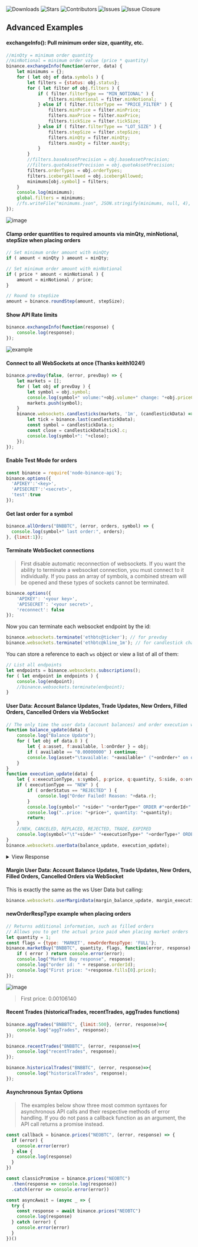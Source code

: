 ![Downloads](https://img.shields.io/npm/dt/node-binance-api.svg?style=for-the-badge&maxAge=86400) ![Stars](https://img.shields.io/github/stars/jaggedsoft/node-binance-api.svg?style=for-the-badge&label=Stars) ![Contributors](https://img.shields.io/github/contributors/jaggedsoft/node-binance-api.svg?style=for-the-badge&maxAge=86400) ![Issues](https://img.shields.io/github/issues/jaggedsoft/node-binance-api.svg?style=for-the-badge&maxAge=86400) ![Issue Closure](https://img.shields.io/issuestats/i/github/jaggedsoft/node-binance-api.svg?style=for-the-badge&maxAge=86400)
## Advanced Examples

#### exchangeInfo(): Pull minimum order size, quantity, etc.
```js
//minQty = minimum order quantity
//minNotional = minimum order value (price * quantity)
binance.exchangeInfo(function(error, data) {
	let minimums = {};
	for ( let obj of data.symbols ) {
		let filters = {status: obj.status};
		for ( let filter of obj.filters ) {
			if ( filter.filterType == "MIN_NOTIONAL" ) {
				filters.minNotional = filter.minNotional;
			} else if ( filter.filterType == "PRICE_FILTER" ) {
				filters.minPrice = filter.minPrice;
				filters.maxPrice = filter.maxPrice;
				filters.tickSize = filter.tickSize;
			} else if ( filter.filterType == "LOT_SIZE" ) {
				filters.stepSize = filter.stepSize;
				filters.minQty = filter.minQty;
				filters.maxQty = filter.maxQty;
			}
		}
		//filters.baseAssetPrecision = obj.baseAssetPrecision;
		//filters.quoteAssetPrecision = obj.quoteAssetPrecision;
		filters.orderTypes = obj.orderTypes;
		filters.icebergAllowed = obj.icebergAllowed;
		minimums[obj.symbol] = filters;
	}
	console.log(minimums);
	global.filters = minimums;
	//fs.writeFile("minimums.json", JSON.stringify(minimums, null, 4), function(err){});
});
```
![image](https://user-images.githubusercontent.com/4283360/36249988-528054dc-11f1-11e8-90b8-c6002f2639f0.png)


#### Clamp order quantities to required amounts via minQty, minNotional, stepSize when placing orders
```js
// Set minimum order amount with minQty
if ( amount < minQty ) amount = minQty;

// Set minimum order amount with minNotional
if ( price * amount < minNotional ) {
	amount = minNotional / price;
}

// Round to stepSize
amount = binance.roundStep(amount, stepSize);
```

#### Show API Rate limits
```js
binance.exchangeInfo(function(response) {
	console.log(response);
});
```
![example](http://image.ibb.co/gA2gXR/Untitled.png)

#### Connect to all WebSockets at once (Thanks keith1024!)
```js
binance.prevDay(false, (error, prevDay) => {
	let markets = [];
	for ( let obj of prevDay ) {
		let symbol = obj.symbol;
		console.log(symbol+" volume:"+obj.volume+" change: "+obj.priceChangePercent+"%");
		markets.push(symbol);
	}
	binance.websockets.candlesticks(markets, '1m', (candlestickData) => {
		let tick = binance.last(candlestickData);
		const symbol = candlestickData.s;
		const close = candlestickData[tick].c;
		console.log(symbol+": "+close);
	});
});
```


#### Enable Test Mode for orders
```js
const binance = require('node-binance-api');
binance.options({
  'APIKEY':'<key>',
  'APISECRET':'<secret>',
  'test':true
});
```

#### Get last order for a symbol
```js
binance.allOrders("BNBBTC", (error, orders, symbol) => {
  console.log(symbol+" last order:", orders);
}, {limit:1});
```


#### Terminate WebSocket connections
> First disable automatic reconnection of websockets. If you want the ability to terminate a websocket connection, you must connect to it individually. If you pass an array of symbols, a combined stream will be opened and these types of sockets cannot be terminated.

```js
binance.options({
	'APIKEY': '<your key>',
	'APISECRET': '<your secret>',
	'reconnect': false
});
```

Now you can terminate each websocket endpoint by the id:
```js
binance.websockets.terminate('ethbtc@ticker'); // for prevday
binance.websockets.terminate('ethbtc@kline_1m'); // for candlestick charts
```

You can store a reference to each `ws` object or view a list of all of them:
```js
// List all endpoints
let endpoints = binance.websockets.subscriptions();
for ( let endpoint in endpoints ) {
	console.log(endpoint);
	//binance.websockets.terminate(endpoint);
}
```


#### User Data: Account Balance Updates, Trade Updates, New Orders, Filled Orders, Cancelled Orders via WebSocket
```javascript
// The only time the user data (account balances) and order execution websockets will fire, is if you create or cancel an order, or an order gets filled or partially filled
function balance_update(data) {
	console.log("Balance Update");
	for ( let obj of data.B ) {
		let { a:asset, f:available, l:onOrder } = obj;
		if ( available == "0.00000000" ) continue;
		console.log(asset+"\tavailable: "+available+" ("+onOrder+" on order)");
	}
}
function execution_update(data) {
	let { x:executionType, s:symbol, p:price, q:quantity, S:side, o:orderType, i:orderId, X:orderStatus } = data;
	if ( executionType == "NEW" ) {
		if ( orderStatus == "REJECTED" ) {
			console.log("Order Failed! Reason: "+data.r);
		}
		console.log(symbol+" "+side+" "+orderType+" ORDER #"+orderId+" ("+orderStatus+")");
		console.log("..price: "+price+", quantity: "+quantity);
		return;
	}
	//NEW, CANCELED, REPLACED, REJECTED, TRADE, EXPIRED
	console.log(symbol+"\t"+side+" "+executionType+" "+orderType+" ORDER #"+orderId);
}
binance.websockets.userData(balance_update, execution_update);
```
<details>
 <summary>View Response</summary>

```
BNBBTC  NEW BUY LIMIT ORDER #6407865 (NEW)
..price: 0.00035595, quantity: 5.00000000
Balance Update
BTC     available: 0.77206464 (0.00177975 on order)
ETH     available: 1.14109900 (0.00000000 on order)
BNB     available: 41.33761879 (0.00000000 on order)
SNM     available: 0.76352833 (0.00000000 on order)
```
</details>




#### Margin User Data: Account Balance Updates, Trade Updates, New Orders, Filled Orders, Cancelled Orders via WebSocket
This is exactly the same as the ws User Data but calling:
```javascript
binance.websockets.userMarginData(margin_balance_update, margin_execution_update);
```

#### newOrderRespType example when placing orders
```js
// Returns additional information, such as filled orders
// Allows you to get the actual price paid when placing market orders
let quantity = 1;
const flags = {type: 'MARKET', newOrderRespType: 'FULL'};
binance.marketBuy("BNBBTC", quantity, flags, function(error, response) {
	if ( error ) return console.error(error);
	console.log("Market Buy response", response);
	console.log("order id: " + response.orderId);
	console.log("First price: "+response.fills[0].price);
});
```
![image](https://user-images.githubusercontent.com/4283360/36094574-acb15ae6-0fa3-11e8-9209-e6f528e09e84.png)
> First price: 0.00106140

#### Recent Trades (historicalTrades, recentTrades, aggTrades functions)

```js
binance.aggTrades("BNBBTC", {limit:500}, (error, response)=>{
	console.log("aggTrades", response);
});
```

```js
binance.recentTrades("BNBBTC", (error, response)=>{
	console.log("recentTrades", response);
});
```

```js
binance.historicalTrades("BNBBTC", (error, response)=>{
	console.log("historicalTrades", response);
});
```

#### Asynchronous Syntax Options
> The examples below show three most common syntaxes for asynchronous API calls and their respective methods of error handling. If you do not pass a callback function as an argument, the API call returns a promise instead.

```js
const callback = binance.prices("NEOBTC", (error, response) => {
  if (error) {
    console.error(error)
  } else {
    console.log(response)
  }
})

const classicPromise = binance.prices("NEOBTC")
  .then(response => console.log(response))
  .catch(error => console.error(error))

const asyncAwait = (async _ => {
  try {
    const response = await binance.prices("NEOBTC")
    console.log(response)
  } catch (error) {
    console.error(error)
  }
})()
```
